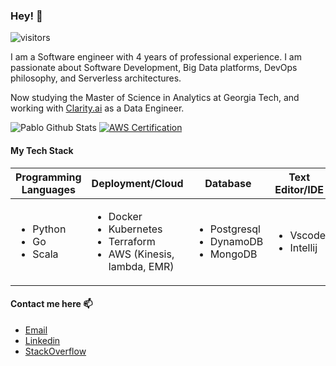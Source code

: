 ### Hey! 👋

![visitors](https://visitor-badge.glitch.me/badge?page_id=pablosjv.pablosjv) 

I am a Software engineer with 4 years of professional experience. I am passionate about Software Development, Big Data platforms, DevOps philosophy, and Serverless architectures.

Now studying the Master of Science in Analytics at Georgia Tech, and working with [Clarity.ai](https://clarity.ai/) as a Data Engineer.


![Pablo Github Stats](https://github-readme-stats.vercel.app/api?username=pablosjv&count_private=true&show_icons=true&theme=onedark) 
[![AWS Certification](https://images.youracclaim.com/size/680x680/images/598f6ac6-2dbd-4394-8ae4-943b2f4c43ea/AWS-Developer-Associate-2020.png)](https://www.youracclaim.com/badges/deaceaa1-7a27-45f4-9ecc-c8d8094e9a74/public_url)


#### My Tech Stack

| Programming Languages | Deployment/Cloud                                               | Database                          | Text Editor/IDE     | Frameworks                        |
|-----------------------|----------------------------------------------------------------|-----------------------------------|---------------------|-----------------------------------|
| <ul><li>Python<li>Go<li>Scala| <ul><li>Docker<li>Kubernetes<li>Terraform<li>AWS (Kinesis, lambda, EMR) | <ul><li>Postgresql<li>DynamoDB<li>MongoDB | <ul><li>Vscode <li>Intellij | <ul><li>Pandas <li>Dask <li>Spark <li>Airflow |


#### Contact me here 📫

- [Email](https://bit.ly/contact-pablosjv)
- [Linkedin](https://bit.ly/linkedin-pablosjv)
- [StackOverflow](https://bit.ly/stackoverflow-pablosjv)
